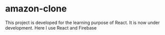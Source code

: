 # amazon-clone
This project is developed for the learning purpose of React. It is now under development. Here I use React and Firebase
